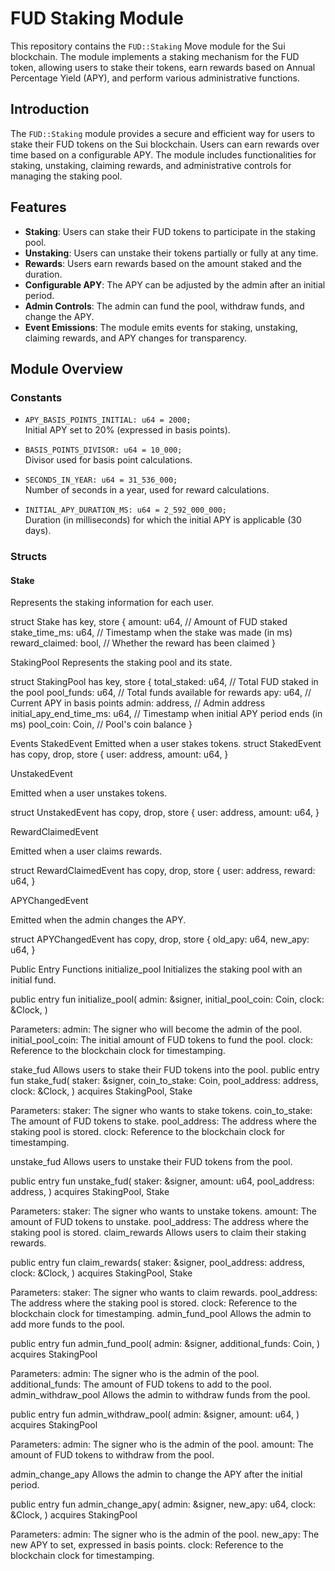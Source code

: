 # FUD Staking Module

This repository contains the `FUD::Staking` Move module for the Sui blockchain. The module implements a staking mechanism for the FUD token, allowing users to stake their tokens, earn rewards based on Annual Percentage Yield (APY), and perform various administrative functions.

## Introduction

The `FUD::Staking` module provides a secure and efficient way for users to stake their FUD tokens on the Sui blockchain. Users can earn rewards over time based on a configurable APY. The module includes functionalities for staking, unstaking, claiming rewards, and administrative controls for managing the staking pool.

## Features

- **Staking**: Users can stake their FUD tokens to participate in the staking pool.
- **Unstaking**: Users can unstake their tokens partially or fully at any time.
- **Rewards**: Users earn rewards based on the amount staked and the duration.
- **Configurable APY**: The APY can be adjusted by the admin after an initial period.
- **Admin Controls**: The admin can fund the pool, withdraw funds, and change the APY.
- **Event Emissions**: The module emits events for staking, unstaking, claiming rewards, and APY changes for transparency.

## Module Overview

### Constants

- `APY_BASIS_POINTS_INITIAL: u64 = 2000;`  
  Initial APY set to 20% (expressed in basis points).

- `BASIS_POINTS_DIVISOR: u64 = 10_000;`  
  Divisor used for basis point calculations.

- `SECONDS_IN_YEAR: u64 = 31_536_000;`  
  Number of seconds in a year, used for reward calculations.

- `INITIAL_APY_DURATION_MS: u64 = 2_592_000_000;`  
  Duration (in milliseconds) for which the initial APY is applicable (30 days).

### Structs

#### Stake

Represents the staking information for each user.

struct Stake has key, store {
    amount: u64,          // Amount of FUD staked
    stake_time_ms: u64,   // Timestamp when the stake was made (in ms)
    reward_claimed: bool, // Whether the reward has been claimed
}

StakingPool
Represents the staking pool and its state.

struct StakingPool has key, store {
    total_staked: u64,            // Total FUD staked in the pool
    pool_funds: u64,              // Total funds available for rewards
    apy: u64,                     // Current APY in basis points
    admin: address,               // Admin address
    initial_apy_end_time_ms: u64, // Timestamp when initial APY period ends (in ms)
    pool_coin: Coin<FUD>,         // Pool's coin balance
}


Events
  StakedEvent
  Emitted when a user stakes tokens.
struct StakedEvent has copy, drop, store {
    user: address,
    amount: u64,
}


UnstakedEvent

Emitted when a user unstakes tokens.

struct UnstakedEvent has copy, drop, store {
    user: address,
    amount: u64,
}



RewardClaimedEvent

Emitted when a user claims rewards.

struct RewardClaimedEvent has copy, drop, store {
    user: address,
    reward: u64,
}


APYChangedEvent

Emitted when the admin changes the APY.

struct APYChangedEvent has copy, drop, store {
    old_apy: u64,
    new_apy: u64,
}



Public Entry Functions
initialize_pool
Initializes the staking pool with an initial fund.

public entry fun initialize_pool(
    admin: &signer,
    initial_pool_coin: Coin<FUD>,
    clock: &Clock,
)

Parameters:
admin: The signer who will become the admin of the pool.
initial_pool_coin: The initial amount of FUD tokens to fund the pool.
clock: Reference to the blockchain clock for timestamping.

stake_fud
Allows users to stake their FUD tokens into the pool.
public entry fun stake_fud(
    staker: &signer,
    coin_to_stake: Coin<FUD>,
    pool_address: address,
    clock: &Clock,
) acquires StakingPool, Stake


Parameters:
staker: The signer who wants to stake tokens.
coin_to_stake: The amount of FUD tokens to stake.
pool_address: The address where the staking pool is stored.
clock: Reference to the blockchain clock for timestamping.



unstake_fud
Allows users to unstake their FUD tokens from the pool.


public entry fun unstake_fud(
    staker: &signer,
    amount: u64,
    pool_address: address,
) acquires StakingPool, Stake


Parameters:
staker: The signer who wants to unstake tokens.
amount: The amount of FUD tokens to unstake.
pool_address: The address where the staking pool is stored.
claim_rewards
Allows users to claim their staking rewards.

public entry fun claim_rewards(
    staker: &signer,
    pool_address: address,
    clock: &Clock,
) acquires StakingPool, Stake


Parameters:
staker: The signer who wants to claim rewards.
pool_address: The address where the staking pool is stored.
clock: Reference to the blockchain clock for timestamping.
admin_fund_pool
Allows the admin to add more funds to the pool.

public entry fun admin_fund_pool(
    admin: &signer,
    additional_funds: Coin<FUD>,
) acquires StakingPool


Parameters:
admin: The signer who is the admin of the pool.
additional_funds: The amount of FUD tokens to add to the pool.
admin_withdraw_pool
Allows the admin to withdraw funds from the pool.


public entry fun admin_withdraw_pool(
    admin: &signer,
    amount: u64,
) acquires StakingPool


Parameters:
admin: The signer who is the admin of the pool.
amount: The amount of FUD tokens to withdraw from the pool.


admin_change_apy
Allows the admin to change the APY after the initial period.

public entry fun admin_change_apy(
    admin: &signer,
    new_apy: u64,
    clock: &Clock,
) acquires StakingPool


Parameters:
admin: The signer who is the admin of the pool.
new_apy: The new APY to set, expressed in basis points.
clock: Reference to the blockchain clock for timestamping.

